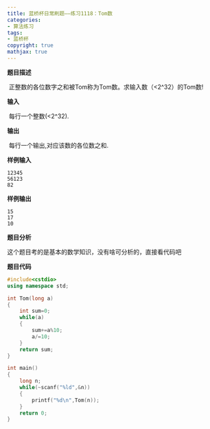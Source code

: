 ```yaml
---
title: 蓝桥杯日常刷题——练习1118：Tom数
categories: 
- 算法练习
tags: 
- 蓝桥杯
copyright: true
mathjax: true
---
```


<script type="text/javascript" src="http://cdn.mathjax.org/mathjax/latest/MathJax.js?config=default"></script>

**题目描述**

​	正整数的各位数字之和被Tom称为Tom数。求输入数（<2^32）的Tom数!

**输入**

​	每行一个整数(<2^32).

**输出**

​	每行一个输出,对应该数的各位数之和.

**样例输入**

```
12345
56123
82
```

**样例输出**

```
15
17
10
```

**题目分析**

这个题目考的是基本的数学知识，没有啥可分析的，直接看代码吧

**题目代码**

```c++
#include<cstdio>
using namespace std;

int Tom(long a)
{
    int sum=0;
    while(a)
    {
        sum+=a%10;
        a/=10;
    }
    return sum;
}

int main()
{
    long n;
    while(~scanf("%ld",&n))
    {
        printf("%d\n",Tom(n));
    }
    return 0;
}

```

